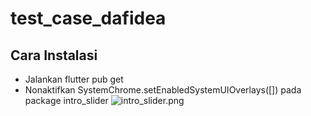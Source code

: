 # test_case_dafidea

## Cara Instalasi
- Jalankan flutter pub get
- Nonaktifkan SystemChrome.setEnabledSystemUIOverlays([]) pada package intro_slider
  ![intro_slider.png](https://drive.google.com/file/d/1U2QosJdASdJL3uG3GsyJYX7sSwtbd5D0/view?usp=sharing)
